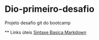 # Dio-primeiro-desafio
Projeto desafio git do bootcamp

** Links úteis
[Sintaxe Basica Markdown](https://www.markdownguide.org/basic-syntax/)
